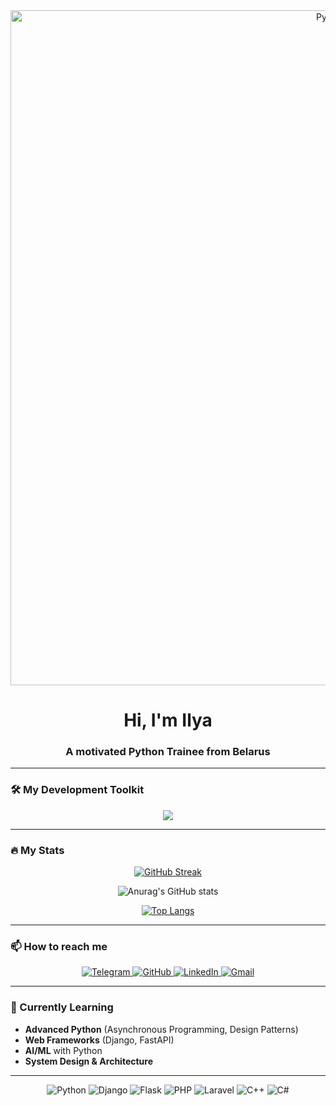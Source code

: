 <div align="center">
  <!-- Можно добавить свою гифку позже -->
  <img src="https://media2.giphy.com/media/v1.Y2lkPTc5MGI3NjExaTUzOHlveDd1cnRnZDlsNXoxdmlrZTFic2I0dXB4amszOGN2dzRpZSZlcD12MV9pbnRlcm5hbF9naWZfYnlfaWQmY3Q9Zw/aorAs0VoAlCmY/giphy.gif" width="1080" alt="Python Developer"/>
</div>

<h1 align="center">Hi, I'm Ilya</h1>
<h3 align="center">A motivated Python Trainee from Belarus</h3>

---

### 🛠️ My Development Toolkit

<div align="center">
  <img src="https://skillicons.dev/icons?i=python,django,flask,mysql,git,github,vscode,pycharm,html,css,js,cpp,c#,php" />
</div>

---

### 🔥 My Stats

<div align="center">
  
  [![GitHub Streak](https://streak-stats.demolab.com?user=qemty&theme=blueberry&border_radius=10&mode=weekly&background=0D1117&border=5BC0EB&stroke=5BC0EB&ring=5BC0EB&fire=FF9E64&currStreakNum=FFFFFF&sideNums=5BC0EB&currStreakLabel=5BC0EB&sideLabels=5BC0EB&dates=FFFFFF)](https://git.io/streak-stats)
  
  ![Anurag's GitHub stats](https://github-readme-stats.vercel.app/api?username=qemty&show_icons=true&theme=blueberry&bg_color=0D1117&hide_border=true&text_color=FFFFFF&icon_color=5BC0EB&title_color=5BC0EB)
  
  [![Top Langs](https://github-readme-stats.vercel.app/api/top-langs/?username=qemty&layout=compact&theme=blueberry&bg_color=0D1117&hide_border=true&text_color=FFFFFF&title_color=5BC0EB)](https://github.com/anuraghazra/github-readme-stats)
</div>

---


### 📫 How to reach me

<div align="center">
  <a href="https://t.me/qemty19" target="_blank">
    <img src="https://img.shields.io/badge/-Telegram-26A5E4?style=for-the-badge&logo=telegram&logoColor=white&labelColor=1A1A1A&color=1A1A1A" alt="Telegram" />
  </a>
  <a href="https://github.com/qemty" target="_blank">
    <img src="https://img.shields.io/badge/-GitHub-181717?style=for-the-badge&logo=github&logoColor=white&labelColor=1A1A1A&color=1A1A1A" alt="GitHub" />
  </a>
  <a href="https://www.linkedin.com/in/ilya-yakovchik-842a3728b" target="_blank">
    <img src="https://img.shields.io/badge/-LinkedIn-0A66C2?style=for-the-badge&logo=linkedin&logoColor=white&labelColor=1A1A1A&color=1A1A1A" alt="LinkedIn" />
  </a>
  <a href="mailto:ilyayakovchik91@gmail.com">
    <img src="https://img.shields.io/badge/-Gmail-EA4335?style=for-the-badge&logo=gmail&logoColor=white&labelColor=1A1A1A&color=1A1A1A" alt="Gmail" />
  </a>
</div>

---

### 🎯 Currently Learning

- **Advanced Python** (Asynchronous Programming, Design Patterns)
- **Web Frameworks** (Django, FastAPI)
- **AI/ML** with Python
- **System Design & Architecture**

---

<div align="center">
  
  ![Python](https://img.shields.io/badge/-Python-3776AB?style=flat-square&logo=python&logoColor=white)
  ![Django](https://img.shields.io/badge/-Django-092E20?style=flat-square&logo=django&logoColor=white)
  ![Flask](https://img.shields.io/badge/-Flask-000000?style=flat-square&logo=flask&logoColor=white)
  ![PHP](https://img.shields.io/badge/-PHP-777BB4?style=flat-square&logo=php&logoColor=white)
  ![Laravel](https://img.shields.io/badge/-Laravel-FF2D20?style=flat-square&logo=laravel&logoColor=white)
  ![C++](https://img.shields.io/badge/-C++-00599C?style=flat-square&logo=c%2B%2B&logoColor=white)
  ![C#](https://img.shields.io/badge/-C%23-239120?style=flat-square&logo=c-sharp&logoColor=white)
  
</div>
